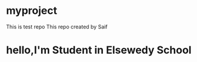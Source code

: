 # myproject
This is test repo
This repo created by Saif
<h1>hello,I'm Student in Elsewedy School</h1>

